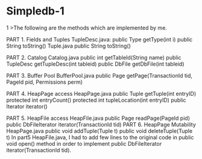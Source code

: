 # Simpledb-1
1 >The following are the methods which are implemented by me.

PART 1. Fields and Tuples
TupleDesc.java:
public Type getType(int i) 
public String toString()
Tuple.java
public String toString()

PART 2. Catalog
Catalog.java
public int getTableId(String name)
public TupleDesc getTupleDesc(int tableid) 
public DbFile getDbFile(int tableid) 

PART 3. Buffer Pool
BufferPool.java
public Page getPage(TransactionId tid, PageId pid, Permissions perm)
			
PART 4. HeapPage access
HeapPage.java
public Tuple getTuple(int entryID)
protected int entryCount()
protected int tupleLocation(int entryID)
public Iterator<Tuple> iterator()

PART 5. HeapFile access
HeapFile.java
public Page readPage(PageId pid)
public DbFileIterator iterator(TransactionId tid)
PART 6. HeapPage Mutability
HeapPage.java
public void addTuple(Tuple t) 								 public void deleteTuple(Tuple t) 
 In part5 HeapFile.java, I had to add few lines to the original code in public void open() method in order to implement public DbFileIterator iterator(TransactionId tid).
